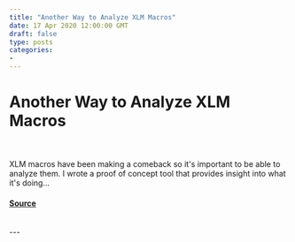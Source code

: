 ```yaml
---
title: "Another Way to Analyze XLM Macros"
date: 17 Apr 2020 12:00:00 GMT
draft: false
type: posts
categories: 
- 
---
```

# Another Way to Analyze XLM Macros

<br/>

<br/>
XLM macros have been making a comeback so it's important to be able to analyze them. I wrote a proof of concept tool that provides insight into what it's doing...

#### [Source](http://www.kahusecurity.com/posts/another_way_to_analyze_xlm_macros.html)

<br/>
---
